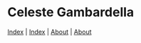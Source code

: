 # Celeste Gambardella

<a href="index.html" title="Testing">Index</a> |  [Index](index.md) | [About](about.md)  | <a href="about.html" title="Testing">About</a> 

